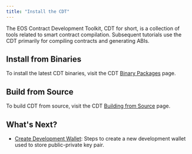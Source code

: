 ```yaml
---
title: "Install the CDT"
---
```


The EOS Contract Development Toolkit, CDT for short, is a collection of tools related to smart contract compilation. Subsequent tutorials use the CDT primarily for compiling contracts and generating ABIs.

## Install from Binaries

To install the latest CDT binaries, visit the CDT [Binary Packages](https://github.com/antelopeIO/cdt#binary-packages) page.

## Build from Source

To build CDT from source, visit the CDT [Building from Source](https://github.com/antelopeIO/cdt#building-from-source) page.

## What's Next?
- [Create Development Wallet](./05_create-development-wallet.md): Steps to create a new development wallet used to store public-private key pair.
